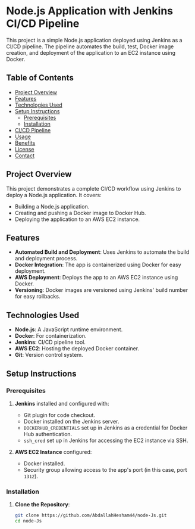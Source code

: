 # Node.js Application with Jenkins CI/CD Pipeline

This project is a simple Node.js application deployed using Jenkins as a CI/CD pipeline. The pipeline automates the build, test, Docker image creation, and deployment of the application to an EC2 instance using Docker.

## Table of Contents
- [Project Overview](#project-overview)
- [Features](#features)
- [Technologies Used](#technologies-used)
- [Setup Instructions](#setup-instructions)
  - [Prerequisites](#prerequisites)
  - [Installation](#installation)
- [CI/CD Pipeline](#cicd-pipeline)
- [Usage](#usage)
- [Benefits](#benefits)
- [License](#license)
- [Contact](#contact)

## Project Overview

This project demonstrates a complete CI/CD workflow using Jenkins to deploy a Node.js application. It covers:
- Building a Node.js application.
- Creating and pushing a Docker image to Docker Hub.
- Deploying the application to an AWS EC2 instance.

## Features

- **Automated Build and Deployment**: Uses Jenkins to automate the build and deployment process.
- **Docker Integration**: The app is containerized using Docker for easy deployment.
- **AWS Deployment**: Deploys the app to an AWS EC2 instance using Docker.
- **Versioning**: Docker images are versioned using Jenkins' build number for easy rollbacks.

## Technologies Used

- **Node.js**: A JavaScript runtime environment.
- **Docker**: For containerization.
- **Jenkins**: CI/CD pipeline tool.
- **AWS EC2**: Hosting the deployed Docker container.
- **Git**: Version control system.
  
## Setup Instructions

### Prerequisites

1. **Jenkins** installed and configured with:
   - Git plugin for code checkout.
   - Docker installed on the Jenkins server.
   - `DOCKERHUB_CREDENTIALS` set up in Jenkins as a credential for Docker Hub authentication.
   - `ssh_cred` set up in Jenkins for accessing the EC2 instance via SSH.

2. **AWS EC2 Instance** configured:
   - Docker installed.
   - Security group allowing access to the app's port (in this case, port `1312`).

### Installation

1. **Clone the Repository**:
   ```bash
   git clone https://github.com/AbdallahHesham44/node-Js.git
   cd node-Js
